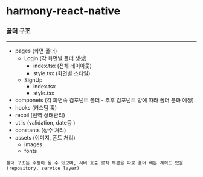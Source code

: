 # harmony-react-native

### 폴더 구조
---
- pages (화면 폴더)
	- Login (각 화면별 폴더 생성)
		- index.tsx (전체 레이아웃)
		- style.tsx (화면별 스타일)
	- SignUp
		- index.tsx
		- style.tsx
- componets (각 화면속 컴포넌트 폴더 - 추후 컴포넌트 양에 따라 폴더 분화 예정)
- hooks (커스텀 훅)
- recoil (전역 상태관리)
- utils (validation, date등 )
- constants (상수 처리)
- assets (이미지, 폰트 처리)
    - images
    - fonts
    
```폴더 구조는 수정이 될 수 있으며, 서버 호출 로직 부분을 따로 폴더 뺴는 계획도 있음 (repository, service layer)```

